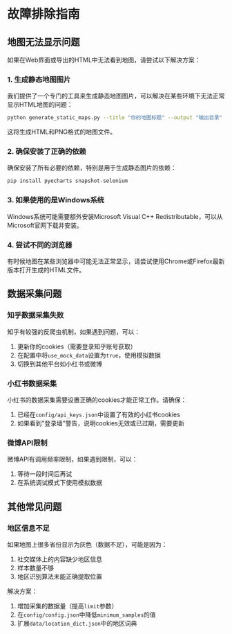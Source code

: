 # 故障排除指南

## 地图无法显示问题

如果在Web界面或导出的HTML中无法看到地图，请尝试以下解决方案：

### 1. 生成静态地图图片

我们提供了一个专门的工具来生成静态地图图片，可以解决在某些环境下无法正常显示HTML地图的问题：

```bash
python generate_static_maps.py --title "你的地图标题" --output "输出目录"
```

这将生成HTML和PNG格式的地图文件。

### 2. 确保安装了正确的依赖

确保安装了所有必要的依赖，特别是用于生成静态图片的依赖：

```bash
pip install pyecharts snapshot-selenium
```

### 3. 如果使用的是Windows系统

Windows系统可能需要额外安装Microsoft Visual C++ Redistributable，可以从Microsoft官网下载并安装。

### 4. 尝试不同的浏览器

有时候地图在某些浏览器中可能无法正常显示，请尝试使用Chrome或Firefox最新版本打开生成的HTML文件。

## 数据采集问题

### 知乎数据采集失败

知乎有较强的反爬虫机制，如果遇到问题，可以：

1. 更新你的cookies（需要登录知乎账号获取）
2. 在配置中将`use_mock_data`设置为`true`，使用模拟数据
3. 切换到其他平台如小红书或微博

### 小红书数据采集

小红书的数据采集需要设置正确的cookies才能正常工作。请确保：

1. 已经在`config/api_keys.json`中设置了有效的小红书cookies
2. 如果看到"登录墙"警告，说明cookies无效或已过期，需要更新

### 微博API限制

微博API有调用频率限制，如果遇到限制，可以：

1. 等待一段时间后再试
2. 在系统调试模式下使用模拟数据

## 其他常见问题

### 地区信息不足

如果地图上很多省份显示为灰色（数据不足），可能是因为：

1. 社交媒体上的内容缺少地区信息
2. 样本数量不够
3. 地区识别算法未能正确提取位置

解决方案：

1. 增加采集的数据量（提高`limit`参数）
2. 在`config/config.json`中降低`minimum_samples`的值
3. 扩展`data/location_dict.json`中的地区词典
